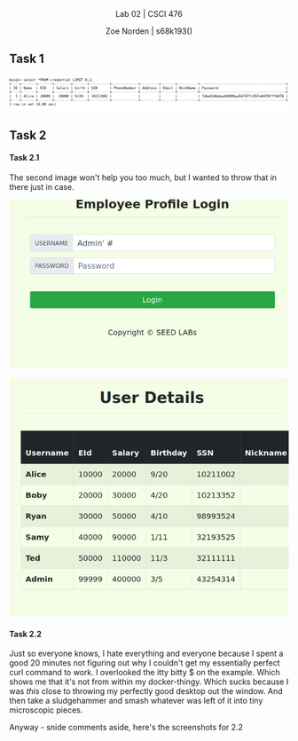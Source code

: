 
<div align="center">Lab 02 | CSCI 476
  
Zoe Norden | s68k193() 
</div>

## Task 1

![image](https://github.com/znorden17/csci-476-594-spring2021-private/blob/main/lab04/screenshots/task1.png)


## Task 2


#### Task 2.1

The second image won't help you too much, but I wanted to throw that in there just in case. 

![image](https://github.com/znorden17/csci-476-594-spring2021-private/blob/main/lab04/screenshots/task2.1.1.png)

![image](https://github.com/znorden17/csci-476-594-spring2021-private/blob/main/lab04/screenshots/task2.1.2.png)

#### Task 2.2

<spoiler> Just so everyone knows, I hate everything and everyone because I spent a good 20 minutes not figuring out why I couldn't get my essentially perfect curl command to work. I overlooked the itty bitty $ on the example. Which shows me that it's not from within my docker-thingy. Which sucks because I was *this* close to throwing my perfectly good desktop out the window. And then take a sludgehammer and smash whatever was left of it into tiny microscopic pieces. </spoiler>

Anyway - snide comments aside, here's the screenshots for 2.2
